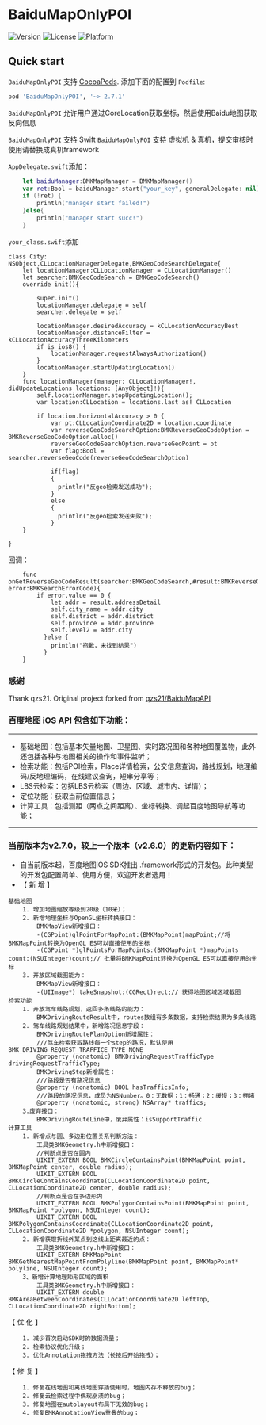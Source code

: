 # BaiduMapOnlyPOI
[![Version](https://img.shields.io/cocoapods/v/BaiduMapOnlyPOI.svg?style=flat)](http://cocoadocs.org/docsets/BaiduMapOnlyPOI)
[![License](https://img.shields.io/cocoapods/l/BaiduMapOnlyPOI.svg?style=flat)](http://cocoadocs.org/docsets/BaiduMapOnlyPOI)
[![Platform](https://img.shields.io/cocoapods/p/BaiduMapOnlyPOI.svg?style=flat)](http://cocoadocs.org/docsets/BaiduMapOnlyPOI)

## Quick start

`BaiduMapOnlyPOI` 支持 [CocoaPods](http://cocoapods.org).  添加下面的配置到 `Podfile`:

```ruby
pod 'BaiduMapOnlyPOI', '~> 2.7.1'
```

`BaiduMapOnlyPOI` 允许用户通过CoreLocation获取坐标，然后使用Baidu地图获取反向信息

`BaiduMapOnlyPOI` 支持 Swift
`BaiduMapOnlyPOI` 支持 虚拟机 & 真机，提交审核时使用请替换成真机framework

`AppDelegate.swift`添加：
```swift
    let baiduManager:BMKMapManager = BMKMapManager()
    var ret:Bool = baiduManager.start("your_key", generalDelegate: nil)
    if (!ret) {
        println("manager start failed!")
    }else{
        println("manager start succ!")
    }    
```
`your_class.swift`添加
```
class City: NSObject,CLLocationManagerDelegate,BMKGeoCodeSearchDelegate{
    let locationManager:CLLocationManager = CLLocationManager()
    let searcher:BMKGeoCodeSearch = BMKGeoCodeSearch()
    override init(){

        super.init()
        locationManager.delegate = self
        searcher.delegate = self

        locationManager.desiredAccuracy = kCLLocationAccuracyBest
        locationManager.distanceFilter = kCLLocationAccuracyThreeKilometers
        if is_ios8() {
            locationManager.requestAlwaysAuthorization()
        }
        locationManager.startUpdatingLocation()
    }
    func locationManager(manager: CLLocationManager!, didUpdateLocations locations: [AnyObject]!){
        self.locationManager.stopUpdatingLocation();
        var location:CLLocation = locations.last as! CLLocation

        if location.horizontalAccuracy > 0 {
            var pt:CLLocationCoordinate2D = location.coordinate
            var reverseGeoCodeSearchOption:BMKReverseGeoCodeOption = BMKReverseGeoCodeOption.alloc()
            reverseGeoCodeSearchOption.reverseGeoPoint = pt
            var flag:Bool = searcher.reverseGeoCode(reverseGeoCodeSearchOption)

            if(flag)
            {
              println("反geo检索发送成功");
            }
            else
            {
              println("反geo检索发送失败");
            }
    }

}

```

回调：
```
    func onGetReverseGeoCodeResult(searcher:BMKGeoCodeSearch,#result:BMKReverseGeoCodeResult,errorCode error:BMKSearchErrorCode){
        if error.value == 0 {
            let addr = result.addressDetail
            self.city_name = addr.city
            self.district = addr.district
            self.province = addr.province
            self.level2 = addr.city
          }else {
            println("抱歉，未找到结果")
          }
    }
```

### 感谢
Thank qzs21. Original project forked from [qzs21/BaiduMapAPI](https://github.com/qzs21/BaiduMapAPI)


### 百度地图 iOS API 包含如下功能：
-------------------
* 基础地图：包括基本矢量地图、卫星图、实时路况图和各种地图覆盖物，此外还包括各种与地图相关的操作和事件监听；
* 检索功能：包括POI检索，Place详情检索，公交信息查询，路线规划，地理编码/反地理编码，在线建议查询，短串分享等；
* LBS云检索：包括LBS云检索（周边、区域、城市内、详情）；
* 定位功能：获取当前位置信息；
* 计算工具：包括测距（两点之间距离）、坐标转换、调起百度地图导航等功能；


--------------------------------------------------------------------------------------

### 当前版本为v2.7.0，较上一个版本（v2.6.0）的更新内容如下：


* 自当前版本起，百度地图iOS SDK推出 .framework形式的开发包。此种类型的开发包配置简单、使用方便，欢迎开发者选用！
* 【 新 增 】
```
基础地图
    1. 增加地图缩放等级到20级（10米）；
    2. 新增地理坐标与OpenGL坐标转换接口：
        BMKMapView新增接口：
        -(CGPoint)glPointForMapPoint:(BMKMapPoint)mapPoint;//将BMKMapPoint转换为OpenGL ES可以直接使用的坐标
        -(CGPoint *)glPointsForMapPoints:(BMKMapPoint *)mapPoints count:(NSUInteger)count;// 批量将BMKMapPoint转换为OpenGL ES可以直接使用的坐标
    3. 开放区域截图能力：
        BMKMapView新增接口：
        -(UIImage*) takeSnapshot:(CGRect)rect;// 获得地图区域区域截图
检索功能
    1. 开放驾车线路规划，返回多条线路的能力：
        BMKDrivingRouteResult中，routes数组有多条数据，支持检索结果为多条线路
    2. 驾车线路规划结果中，新增路况信息字段：
        BMKDrivingRoutePlanOption新增属性：
        ///驾车检索获取路线每一个step的路况，默认使用BMK_DRIVING_REQUEST_TRAFFICE_TYPE_NONE
        @property (nonatomic) BMKDrivingRequestTrafficType drivingRequestTrafficType;
        BMKDrivingStep新增属性：
        ///路段是否有路况信息
        @property (nonatomic) BOOL hasTrafficsInfo;
        ///路段的路况信息，成员为NSNumber。0：无数据；1：畅通；2：缓慢；3：拥堵
        @property (nonatomic, strong) NSArray* traffics;
    3.废弃接口：
        BMKDrivingRouteLine中，废弃属性：isSupportTraffic
计算工具
    1. 新增点与圆、多边形位置关系判断方法：
        工具类BMKGeometry.h中新增接口：
        //判断点是否在圆内
        UIKIT_EXTERN BOOL BMKCircleContainsPoint(BMKMapPoint point, BMKMapPoint center, double radius);
        UIKIT_EXTERN BOOL BMKCircleContainsCoordinate(CLLocationCoordinate2D point, CLLocationCoordinate2D center, double radius);
        //判断点是否在多边形内
        UIKIT_EXTERN BOOL BMKPolygonContainsPoint(BMKMapPoint point, BMKMapPoint *polygon, NSUInteger count);
        UIKIT_EXTERN BOOL BMKPolygonContainsCoordinate(CLLocationCoordinate2D point, CLLocationCoordinate2D *polygon, NSUInteger count);
    2. 新增获取折线外某点到这线上距离最近的点：
        工具类BMKGeometry.h中新增接口：
        UIKIT_EXTERN BMKMapPoint BMKGetNearestMapPointFromPolyline(BMKMapPoint point, BMKMapPoint* polyline, NSUInteger count);
    3、新增计算地理矩形区域的面积
        工具类BMKGeometry.h中新增接口：
        UIKIT_EXTERN double BMKAreaBetweenCoordinates(CLLocationCoordinate2D leftTop, CLLocationCoordinate2D rightBottom);
```
【 优 化 】
```
    1. 减少首次启动SDK时的数据流量；
    2. 检索协议优化升级；
    3. 优化Annotation拖拽方法（长按后开始拖拽）；
```
【 修 复 】
```
    1. 修复在线地图和离线地图穿插使用时，地图内存不释放的bug；
    2. 修复云检索过程中偶现崩溃的bug；
    3. 修复地图在autolayout布局下无效的bug；
    4. 修复BMKAnnotationView重叠的bug；
```
